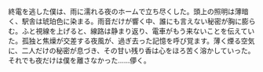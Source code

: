 終電を逃した僕は、雨に濡れる夜のホームで立ち尽くした。頭上の照明は薄暗く、駅舎は琥珀色に染まる。雨音だけが響く中、誰にも言えない秘密が胸に膨らむ。ふと視線を上げると、線路は静まり返り、電車がもう来ないことを伝えていた。孤独と焦燥が交差する夜風が、過ぎ去った記憶を呼び覚ます。薄く煙る空気に、二人だけの秘密が息づき、その甘い残り香は心をほろ苦く溶かしていった。それでも夜だけは僕を離さなかった……儚く。
<!-- 実計測200字 -->